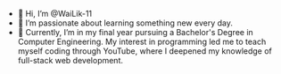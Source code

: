 - 👋 Hi, I’m @WaiLik-11
- 👀 I’m passionate about learning something new every day.
- 🌱 Currently, I’m in my final year pursuing a Bachelor's Degree in Computer Engineering. My interest in programming led me to teach myself coding through YouTube, where I deepened my knowledge of full-stack web development.
